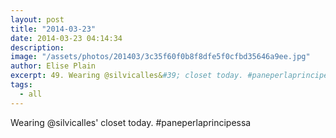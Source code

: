 ```yaml
---
layout: post
title: "2014-03-23"
date: 2014-03-23 04:14:34
description: 
image: "/assets/photos/201403/3c35f60f0b8f8dfe5f0cfbd35646a9ee.jpg"
author: Elise Plain
excerpt: 49. Wearing @silvicalles&#39; closet today. #paneperlaprincipessa
tags: 
  - all
---
```


Wearing @silvicalles&#39; closet today. #paneperlaprincipessa
<p></p>
